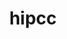 ---
title: "hipcc"
layout: cache
categories: [package, develop]
meta: {"compilers": ["gcc@11.4.0", "gcc@13.2.0"], "num_specs": 53, "num_specs_by_stack": {"e4s": 39, "ml-linux-x86_64-rocm": 14, "root": 53}, "oss": ["ubuntu22.04", "ubuntu24.04"], "platforms": ["linux"], "stacks": ["e4s", "ml-linux-x86_64-rocm", "root"], "targets": ["x86_64_v3"], "versions": ["6.1.2", "6.3.3", "6.4.0"]}
spec_details: [{"compiler": "gcc@11.4.0", "hash": "2ck274iy6wufcgprvjvelqpr2twn7faf", "os": "ubuntu22.04", "platform": "linux", "size": "-", "stacks": ["e4s", "root"], "target": "x86_64_v3", "variants": ["build_system=cmake", "build_type=Release", "generator=make", "~ipo", "patches:=c10b010"], "versions": ["6.3.3"]}, {"compiler": "gcc@11.4.0", "hash": "3h6yfuxhx4iw3mhkehgrzfu6co6rgglq", "os": "ubuntu22.04", "platform": "linux", "size": "-", "stacks": ["e4s", "root"], "target": "x86_64_v3", "variants": ["build_system=cmake", "build_type=Release", "generator=make", "~ipo", "patches:=c10b010"], "versions": ["6.3.3"]}, {"compiler": "gcc@11.4.0", "hash": "45y4bzthkosaggxghwmahipcmbbndpzt", "os": "ubuntu22.04", "platform": "linux", "size": "-", "stacks": ["e4s", "root"], "target": "x86_64_v3", "variants": ["build_system=cmake", "build_type=Release", "generator=make", "~ipo", "patches:=c10b010"], "versions": ["6.4.0"]}, {"compiler": "gcc@11.4.0", "hash": "4ismhvujoyzfqhmkjtmbpmhadaqtboik", "os": "ubuntu22.04", "platform": "linux", "size": "-", "stacks": ["e4s", "root"], "target": "x86_64_v3", "variants": ["build_system=cmake", "build_type=Release", "generator=make", "~ipo", "patches:=c10b010"], "versions": ["6.3.3"]}, {"compiler": "gcc@11.4.0", "hash": "56lrgzc3lil7xhc75fpnqeis76hnmdya", "os": "ubuntu22.04", "platform": "linux", "size": "-", "stacks": ["e4s", "root"], "target": "x86_64_v3", "variants": ["build_system=cmake", "build_type=Release", "generator=make", "~ipo", "patches:=c10b010"], "versions": ["6.3.3"]}, {"compiler": "gcc@13.2.0", "hash": "5n4xpopzngb6walaikjon3nhexpoyysx", "os": "ubuntu24.04", "platform": "linux", "size": "-", "stacks": ["ml-linux-x86_64-rocm", "root"], "target": "x86_64_v3", "variants": ["build_system=cmake", "build_type=Release", "generator=make", "~ipo", "patches:=c10b010"], "versions": ["6.3.3"]}, {"compiler": "gcc@11.4.0", "hash": "6up2at25b4gsc7nhkeocum4d65cwhedx", "os": "ubuntu22.04", "platform": "linux", "size": "-", "stacks": ["e4s", "root"], "target": "x86_64_v3", "variants": ["build_system=cmake", "build_type=Release", "generator=make", "~ipo", "patches:=c10b010"], "versions": ["6.3.3"]}, {"compiler": "gcc@13.2.0", "hash": "7oi7l4u7r2gel34oqbn5xmf7fyr374kk", "os": "ubuntu24.04", "platform": "linux", "size": "-", "stacks": ["ml-linux-x86_64-rocm", "root"], "target": "x86_64_v3", "variants": ["build_system=cmake", "build_type=Release", "generator=make", "~ipo", "patches:=f9d4d87"], "versions": ["6.1.2"]}, {"compiler": "gcc@13.2.0", "hash": "auq6qr4exqdc3an62ds5k3wihcurou3z", "os": "ubuntu24.04", "platform": "linux", "size": "-", "stacks": ["ml-linux-x86_64-rocm", "root"], "target": "x86_64_v3", "variants": ["build_system=cmake", "build_type=Release", "generator=make", "~ipo", "patches:=c10b010"], "versions": ["6.4.0"]}, {"compiler": "gcc@11.4.0", "hash": "b254qijca2icrn7befb6yjyc6e2ocxde", "os": "ubuntu22.04", "platform": "linux", "size": "-", "stacks": ["e4s", "root"], "target": "x86_64_v3", "variants": ["build_system=cmake", "build_type=Release", "generator=make", "~ipo", "patches:=c10b010"], "versions": ["6.3.3"]}, {"compiler": "gcc@11.4.0", "hash": "boxokaw23zjpxfkau2ke6qvi5t6lkmqx", "os": "ubuntu22.04", "platform": "linux", "size": "-", "stacks": ["e4s", "root"], "target": "x86_64_v3", "variants": ["build_system=cmake", "build_type=Release", "generator=make", "~ipo", "patches:=c10b010"], "versions": ["6.4.0"]}, {"compiler": "gcc@11.4.0", "hash": "d6cfacmoykxxohlxkkgilsgfz7nnmduf", "os": "ubuntu22.04", "platform": "linux", "size": "-", "stacks": ["e4s", "root"], "target": "x86_64_v3", "variants": ["build_system=cmake", "build_type=Release", "generator=make", "~ipo", "patches:=c10b010"], "versions": ["6.3.3"]}, {"compiler": "gcc@11.4.0", "hash": "dnvzildcqfeqt6shcikjuotrv4s5lw7r", "os": "ubuntu22.04", "platform": "linux", "size": "-", "stacks": ["e4s", "root"], "target": "x86_64_v3", "variants": ["build_system=cmake", "build_type=Release", "generator=make", "~ipo", "patches:=c10b010"], "versions": ["6.3.3"]}, {"compiler": "gcc@11.4.0", "hash": "ejkwubtq6p7ie55rur4s3izxzamuxzdm", "os": "ubuntu22.04", "platform": "linux", "size": "-", "stacks": ["e4s", "root"], "target": "x86_64_v3", "variants": ["build_system=cmake", "build_type=Release", "generator=make", "~ipo", "patches:=c10b010"], "versions": ["6.3.3"]}, {"compiler": "gcc@11.4.0", "hash": "fkog4tubdedaxtwsqaqg3fa7zzi67l2f", "os": "ubuntu22.04", "platform": "linux", "size": "-", "stacks": ["e4s", "root"], "target": "x86_64_v3", "variants": ["build_system=cmake", "build_type=Release", "generator=make", "~ipo", "patches:=c10b010"], "versions": ["6.3.3"]}, {"compiler": "gcc@11.4.0", "hash": "fvf4mqaxflobev4mvyh4bfywhozvzl2x", "os": "ubuntu22.04", "platform": "linux", "size": "-", "stacks": ["e4s", "root"], "target": "x86_64_v3", "variants": ["build_system=cmake", "build_type=Release", "generator=make", "~ipo", "patches:=c10b010"], "versions": ["6.3.3"]}, {"compiler": "gcc@13.2.0", "hash": "gaceyqluxj3n5y5tbyjicol3yflzhwqa", "os": "ubuntu24.04", "platform": "linux", "size": "-", "stacks": ["ml-linux-x86_64-rocm", "root"], "target": "x86_64_v3", "variants": ["build_system=cmake", "build_type=Release", "generator=make", "~ipo", "patches:=c10b010"], "versions": ["6.4.0"]}, {"compiler": "gcc@11.4.0", "hash": "gy57wff52k43qsoe2wbjkmd57hbao4br", "os": "ubuntu22.04", "platform": "linux", "size": "-", "stacks": ["e4s", "root"], "target": "x86_64_v3", "variants": ["build_system=cmake", "build_type=Release", "generator=make", "~ipo", "patches:=c10b010"], "versions": ["6.3.3"]}, {"compiler": "gcc@11.4.0", "hash": "hkbcqkll4zpccpgj4kpl24gb5cfjnjya", "os": "ubuntu22.04", "platform": "linux", "size": "-", "stacks": ["e4s", "root"], "target": "x86_64_v3", "variants": ["build_system=cmake", "build_type=Release", "generator=make", "~ipo", "patches:=c10b010"], "versions": ["6.3.3"]}, {"compiler": "gcc@13.2.0", "hash": "hrvf6umypdsppehvls5dx3jpmgwc7h4r", "os": "ubuntu24.04", "platform": "linux", "size": "-", "stacks": ["ml-linux-x86_64-rocm", "root"], "target": "x86_64_v3", "variants": ["build_system=cmake", "build_type=Release", "generator=make", "~ipo", "patches:=c10b010"], "versions": ["6.3.3"]}, {"compiler": "gcc@11.4.0", "hash": "i5scktcn3njjsuxxmqtt3pzu6yi42vzm", "os": "ubuntu22.04", "platform": "linux", "size": "-", "stacks": ["e4s", "root"], "target": "x86_64_v3", "variants": ["build_system=cmake", "build_type=Release", "generator=make", "~ipo", "patches:=c10b010"], "versions": ["6.3.3"]}, {"compiler": "gcc@13.2.0", "hash": "iam6elu6cnh2zceokyfhvnhhcajq6xuz", "os": "ubuntu24.04", "platform": "linux", "size": "-", "stacks": ["ml-linux-x86_64-rocm", "root"], "target": "x86_64_v3", "variants": ["build_system=cmake", "build_type=Release", "generator=make", "~ipo", "patches:=c10b010"], "versions": ["6.3.3"]}, {"compiler": "gcc@13.2.0", "hash": "iscc2zh5y3mclrydifxz6mvqnttjlxsd", "os": "ubuntu24.04", "platform": "linux", "size": "-", "stacks": ["ml-linux-x86_64-rocm", "root"], "target": "x86_64_v3", "variants": ["build_system=cmake", "build_type=Release", "generator=make", "~ipo", "patches:=c10b010"], "versions": ["6.3.3"]}, {"compiler": "gcc@11.4.0", "hash": "iumkr6ngst43ljz4ysxxaj2aldvppdip", "os": "ubuntu22.04", "platform": "linux", "size": "-", "stacks": ["e4s", "root"], "target": "x86_64_v3", "variants": ["build_system=cmake", "build_type=Release", "generator=make", "~ipo", "patches:=c10b010"], "versions": ["6.3.3"]}, {"compiler": "gcc@11.4.0", "hash": "j4nbldexgoaxlom6m6noo2ehz6ctzcoz", "os": "ubuntu22.04", "platform": "linux", "size": "-", "stacks": ["e4s", "root"], "target": "x86_64_v3", "variants": ["build_system=cmake", "build_type=Release", "generator=make", "~ipo", "patches:=c10b010"], "versions": ["6.3.3"]}, {"compiler": "gcc@11.4.0", "hash": "jt6xhmknpafbqkfr64m5oolq5mcepup3", "os": "ubuntu22.04", "platform": "linux", "size": "-", "stacks": ["e4s", "root"], "target": "x86_64_v3", "variants": ["build_system=cmake", "build_type=Release", "generator=make", "~ipo", "patches:=c10b010"], "versions": ["6.3.3"]}, {"compiler": "gcc@11.4.0", "hash": "khx5sqpr272ztb5yzycrbl6zyzmuagfk", "os": "ubuntu22.04", "platform": "linux", "size": "-", "stacks": ["e4s", "root"], "target": "x86_64_v3", "variants": ["build_system=cmake", "build_type=Release", "generator=make", "~ipo", "patches:=c10b010"], "versions": ["6.3.3"]}, {"compiler": "gcc@13.2.0", "hash": "kxtck55abzla5p2gk2gfsfwkeqsdv3yv", "os": "ubuntu24.04", "platform": "linux", "size": "-", "stacks": ["ml-linux-x86_64-rocm", "root"], "target": "x86_64_v3", "variants": ["build_system=cmake", "build_type=Release", "generator=make", "~ipo", "patches:=c10b010"], "versions": ["6.3.3"]}, {"compiler": "gcc@11.4.0", "hash": "kzaovi4fqxx6ews4busmh77zfmoxfmyo", "os": "ubuntu22.04", "platform": "linux", "size": "-", "stacks": ["e4s", "root"], "target": "x86_64_v3", "variants": ["build_system=cmake", "build_type=Release", "generator=make", "~ipo", "patches:=c10b010"], "versions": ["6.4.0"]}, {"compiler": "gcc@11.4.0", "hash": "mbzb44lcnu75vu6ixg6mcukmmtm53nwi", "os": "ubuntu22.04", "platform": "linux", "size": "-", "stacks": ["e4s", "root"], "target": "x86_64_v3", "variants": ["build_system=cmake", "build_type=Release", "generator=make", "~ipo", "patches:=c10b010"], "versions": ["6.4.0"]}, {"compiler": "gcc@11.4.0", "hash": "ml2i52mhyzfwlwzipih3jddfq6byhbus", "os": "ubuntu22.04", "platform": "linux", "size": "-", "stacks": ["e4s", "root"], "target": "x86_64_v3", "variants": ["build_system=cmake", "build_type=Release", "generator=make", "~ipo", "patches:=c10b010"], "versions": ["6.3.3"]}, {"compiler": "gcc@11.4.0", "hash": "o4leec52exuvwqhd7ofnyqcprv2nn46i", "os": "ubuntu22.04", "platform": "linux", "size": "-", "stacks": ["e4s", "root"], "target": "x86_64_v3", "variants": ["build_system=cmake", "build_type=Release", "generator=make", "~ipo", "patches:=c10b010"], "versions": ["6.3.3"]}, {"compiler": "gcc@11.4.0", "hash": "op3ekp63hnpnf3nitv6a7aiehedgri3q", "os": "ubuntu22.04", "platform": "linux", "size": "-", "stacks": ["e4s", "root"], "target": "x86_64_v3", "variants": ["build_system=cmake", "build_type=Release", "generator=make", "~ipo", "patches:=c10b010"], "versions": ["6.3.3"]}, {"compiler": "gcc@11.4.0", "hash": "otpqtxgmqlek35hen6t7m42s5xnpj4qs", "os": "ubuntu22.04", "platform": "linux", "size": "-", "stacks": ["e4s", "root"], "target": "x86_64_v3", "variants": ["build_system=cmake", "build_type=Release", "generator=make", "~ipo", "patches:=c10b010"], "versions": ["6.3.3"]}, {"compiler": "gcc@13.2.0", "hash": "pg2a24ulsbsj3gvg2nync44c35j273vg", "os": "ubuntu24.04", "platform": "linux", "size": "-", "stacks": ["ml-linux-x86_64-rocm", "root"], "target": "x86_64_v3", "variants": ["build_system=cmake", "build_type=Release", "generator=make", "~ipo", "patches:=f9d4d87"], "versions": ["6.1.2"]}, {"compiler": "gcc@11.4.0", "hash": "qknrruawyk3kpjcl2npnre2mxadchjqp", "os": "ubuntu22.04", "platform": "linux", "size": "-", "stacks": ["e4s", "root"], "target": "x86_64_v3", "variants": ["build_system=cmake", "build_type=Release", "generator=make", "~ipo", "patches:=c10b010"], "versions": ["6.3.3"]}, {"compiler": "gcc@11.4.0", "hash": "qlbkgw7rllfrtnyryqhfzsqh7b3xo6jr", "os": "ubuntu22.04", "platform": "linux", "size": "-", "stacks": ["e4s", "root"], "target": "x86_64_v3", "variants": ["build_system=cmake", "build_type=Release", "generator=make", "~ipo", "patches:=c10b010"], "versions": ["6.3.3"]}, {"compiler": "gcc@11.4.0", "hash": "r4joiogcp5tgb3ysq4qul7n63s2p3gyo", "os": "ubuntu22.04", "platform": "linux", "size": "-", "stacks": ["e4s", "root"], "target": "x86_64_v3", "variants": ["build_system=cmake", "build_type=Release", "generator=make", "~ipo", "patches:=c10b010"], "versions": ["6.3.3"]}, {"compiler": "gcc@11.4.0", "hash": "rw5lak56bilr4rvs3pm2panczwwb2nmo", "os": "ubuntu22.04", "platform": "linux", "size": "-", "stacks": ["e4s", "root"], "target": "x86_64_v3", "variants": ["build_system=cmake", "build_type=Release", "generator=make", "~ipo", "patches:=c10b010"], "versions": ["6.3.3"]}, {"compiler": "gcc@11.4.0", "hash": "tqli42zj7msazs3uvuucttl75rmbyp6y", "os": "ubuntu22.04", "platform": "linux", "size": "-", "stacks": ["e4s", "root"], "target": "x86_64_v3", "variants": ["build_system=cmake", "build_type=Release", "generator=make", "~ipo", "patches:=c10b010"], "versions": ["6.4.0"]}, {"compiler": "gcc@11.4.0", "hash": "tqze355i3vcaalslmcj5an256zqt2rvy", "os": "ubuntu22.04", "platform": "linux", "size": "-", "stacks": ["e4s", "root"], "target": "x86_64_v3", "variants": ["build_system=cmake", "build_type=Release", "generator=make", "~ipo", "patches:=c10b010"], "versions": ["6.3.3"]}, {"compiler": "gcc@11.4.0", "hash": "v7jiq56zd7ptki5asbz5rx4q4fgav4om", "os": "ubuntu22.04", "platform": "linux", "size": "-", "stacks": ["e4s", "root"], "target": "x86_64_v3", "variants": ["build_system=cmake", "build_type=Release", "generator=make", "~ipo", "patches:=c10b010"], "versions": ["6.3.3"]}, {"compiler": "gcc@11.4.0", "hash": "valhqk2ibolrs32wb64n7ziaqk554zjr", "os": "ubuntu22.04", "platform": "linux", "size": "-", "stacks": ["e4s", "root"], "target": "x86_64_v3", "variants": ["build_system=cmake", "build_type=Release", "generator=make", "~ipo", "patches:=c10b010"], "versions": ["6.4.0"]}, {"compiler": "gcc@11.4.0", "hash": "vrlmsl2cin6nu7uj74xzkhyzlym2cvhc", "os": "ubuntu22.04", "platform": "linux", "size": "-", "stacks": ["e4s", "root"], "target": "x86_64_v3", "variants": ["build_system=cmake", "build_type=Release", "generator=make", "~ipo", "patches:=c10b010"], "versions": ["6.3.3"]}, {"compiler": "gcc@13.2.0", "hash": "wplw5erozj6r4gcmijwmnjtjzipxxmjz", "os": "ubuntu24.04", "platform": "linux", "size": "-", "stacks": ["ml-linux-x86_64-rocm", "root"], "target": "x86_64_v3", "variants": ["build_system=cmake", "build_type=Release", "generator=make", "~ipo", "patches:=f9d4d87"], "versions": ["6.1.2"]}, {"compiler": "gcc@11.4.0", "hash": "x3dj4haumbuhsoafdjzswhwtjrjezzzy", "os": "ubuntu22.04", "platform": "linux", "size": "-", "stacks": ["e4s", "root"], "target": "x86_64_v3", "variants": ["build_system=cmake", "build_type=Release", "generator=make", "~ipo", "patches:=c10b010"], "versions": ["6.3.3"]}, {"compiler": "gcc@11.4.0", "hash": "xeag6v7ek72wvjr4gpduecih67wyhn4o", "os": "ubuntu22.04", "platform": "linux", "size": "-", "stacks": ["e4s", "root"], "target": "x86_64_v3", "variants": ["build_system=cmake", "build_type=Release", "generator=make", "~ipo", "patches:=c10b010"], "versions": ["6.3.3"]}, {"compiler": "gcc@11.4.0", "hash": "xi7al42enupss6fss744q6relod6puvn", "os": "ubuntu22.04", "platform": "linux", "size": "-", "stacks": ["e4s", "root"], "target": "x86_64_v3", "variants": ["build_system=cmake", "build_type=Release", "generator=make", "~ipo", "patches:=c10b010"], "versions": ["6.3.3"]}, {"compiler": "gcc@13.2.0", "hash": "yd4jtslij7scpuynscmquie3qx6tobnj", "os": "ubuntu24.04", "platform": "linux", "size": "-", "stacks": ["ml-linux-x86_64-rocm", "root"], "target": "x86_64_v3", "variants": ["build_system=cmake", "build_type=Release", "generator=make", "~ipo", "patches:=c10b010"], "versions": ["6.3.3"]}, {"compiler": "gcc@13.2.0", "hash": "yvzqkhasgntuyre65tv5sq7d646vkm75", "os": "ubuntu24.04", "platform": "linux", "size": "-", "stacks": ["ml-linux-x86_64-rocm", "root"], "target": "x86_64_v3", "variants": ["build_system=cmake", "build_type=Release", "generator=make", "~ipo", "patches:=f9d4d87"], "versions": ["6.1.2"]}, {"compiler": "gcc@13.2.0", "hash": "ywykegqb6wd52sskzka5sdexzjmdme4m", "os": "ubuntu24.04", "platform": "linux", "size": "-", "stacks": ["ml-linux-x86_64-rocm", "root"], "target": "x86_64_v3", "variants": ["build_system=cmake", "build_type=Release", "generator=make", "~ipo", "patches:=f9d4d87"], "versions": ["6.1.2"]}, {"compiler": "gcc@11.4.0", "hash": "zgw7csksojdmcdg3xrus2o6tedp3uevl", "os": "ubuntu22.04", "platform": "linux", "size": "-", "stacks": ["e4s", "root"], "target": "x86_64_v3", "variants": ["build_system=cmake", "build_type=Release", "generator=make", "~ipo", "patches:=c10b010"], "versions": ["6.3.3"]}, {"compiler": "gcc@13.2.0", "hash": "zt2cerwdmfftmjph3avk4zl2ao6i36tu", "os": "ubuntu24.04", "platform": "linux", "size": "-", "stacks": ["ml-linux-x86_64-rocm", "root"], "target": "x86_64_v3", "variants": ["build_system=cmake", "build_type=Release", "generator=make", "~ipo", "patches:=c10b010"], "versions": ["6.3.3"]}]
---